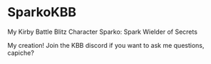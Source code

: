 # SparkoKBB
My Kirby Battle Blitz Character Sparko: Spark Wielder of Secrets

My creation! Join the KBB discord if you want to ask me questions, capiche?
